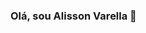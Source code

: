 ### Olá, sou Alisson Varella 👋

<!--
**alvarellar/alvarellar** is a ✨ _special_ ✨ repository because its `README.md` (this file) appears on your GitHub profile.

Here are some ideas to get you started:

- 🔭 Hoje trabalho como Analista Societário em transição de carreira
- 🌱 Iniciando em programaçao como Front-end.
-->
